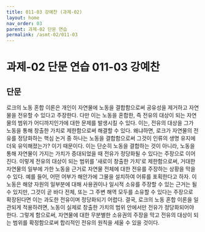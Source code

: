 ```yaml
---
title: 011-03 강예찬 (과제-02)
layout: home
nav_order: 03
parent: 과제-02 단문 연습
permalink: /asmt-02/011-03
---
```


# 과제-02 단문 연습 011-03 강예찬 

## 단문

로크의 노동 혼합 이론은 개인이 자연물에 노동을 결합함으로써 공유성을 제거하고 자연물을 전유할 수 있다고 주장한다. 다만 이는 노동을 혼합한, 즉 전유의 대상이 되는 자연물의 범위가 어디까지인가에 대한 문제를 발생시킬 수 있다. 이는, 전유의 대상을 그가 노동을 통해 창출한 가치로 제한함으로써 해결할 수 있다. 왜냐하면, 로크가 자연물의 전유를 정당화하는 핵심 논거 중 하나는 노동을 결합함으로써 그것이 인류의 생명 유지에 더욱 유익해졌는가?
이기 때문이다. 이는 단순히 노동을 결합하는 것이 아니라, 노동을 통해 자연물이 가지는 가치가 증대되었을 때 전유가 정당화될 수 있다는 주장으로 이어진다. 이렇게 전유의 대상이 되는 범위를 '새로이 창출한 가치'로 제한함으로써, 거대한 자연물의 일부에 가한 노동을 근거로 자연물 전체에 대한 전유를 주장하는 상황을 막을 수 있다. 예를 들어, 어떤 어부가 해안가에 그물을 설치하여 어류를 포획한다고 하자. 이 노동은 해양 자원의 일부분에 대해 사용권이나 일시적 소유를 주장할 수 있는 근거는 될 수 있지만, 그것이 곧 바다 전체, 또는 그 주변 해역 모두를 소유할 수 있다는 주장으로 확장된다면 이는 과도한 전유이며 정당화되기 어렵다. 결국, 로크의 노동 혼합 이론을 일관되게 적용하려면, 노동이 실제로 창출한 가치의 범위 안에서만 전유가 정당화되어야 한다. 그렇게 함으로써, 자연물에 대한 무분별한 소유권의 주장을 막고 전유의 대상이 되는 범위를 확정함으로써 합리적인 전유의 원칙을 세울 수 있을 것이다.